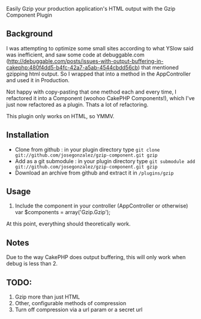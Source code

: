 Easily Gzip your production application's HTML output with the Gzip Component Plugin

## Background
I was attempting to optimize some small sites according to what YSlow said was inefficient, and saw some code at debuggable.com (http://debuggable.com/posts/issues-with-output-buffering-in-cakephp:480f4dd5-b4fc-42a7-a5ab-4544cbdd56cb) that mentioned gzipping html output. So I wrapped that into a method in the AppController and used it in Production.

Not happy with copy-pasting that one method each and every time, I refactored it into a Component (woohoo CakePHP Components!), which I've just now refactored as a plugin. Thats a lot of refactoring.

This plugin only works on HTML, so YMMV.

## Installation
- Clone from github : in your plugin directory type `git clone git://github.com/josegonzalez/gzip-component.git gzip`
- Add as a git submodule : in your plugin directory type `git submodule add git://github.com/josegonzalez/gzip-component.git gzip`
- Download an archive from github and extract it in `/plugins/gzip`

## Usage
1. Include the component in your controller (AppController or otherwise)
	var $components = array('Gzip.Gzip');

At this point, everything should theoretically work.

## Notes
Due to the way CakePHP does output buffering, this will only work when debug is less than 2.

## TODO:
1. Gzip more than just HTML
2. Other, configurable methods of compression
3. Turn off compression via a url param or a secret url
